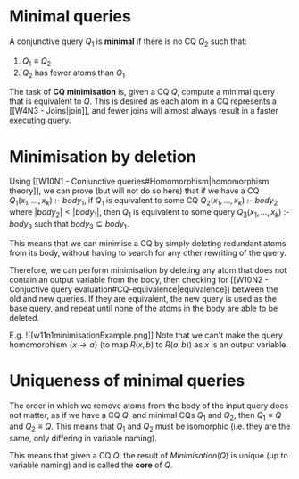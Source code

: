 # Minimal queries
A conjunctive query $Q_1$ is **minimal** if there is no CQ $Q_2$ such that:
1. $Q_1\equiv Q_2$
2. $Q_2$ has fewer atoms than $Q_1$

The task of **CQ minimisation** is, given a CQ $Q$, compute a minimal query that is equivalent to $Q$. This is desired as each atom in a CQ represents a [[W4N3 - Joins|join]], and fewer joins will almost always result in a faster executing query.
# Minimisation by deletion
Using [[W10N1 - Conjunctive queries#Homomorphism|homomorphism theory]], we can prove (but will not do so here) that if we have a CQ $Q_1(x_1,\dots,x_k)\text{ :- }body_1$, if $Q_1$ is equivalent to some CQ $Q_2(x_1,\dots,x_k)\text{ :- }body_2$ where $|body_2|<|body_1|$, then $Q_1$ is equivalent to some query $Q_3(x_1,\dots,x_k)\text{ :- }body_3$ such that $body_3\subsetneq body_1$.

This means that we can minimise a CQ by simply deleting redundant atoms from its body, without having to search for any other rewriting of the query.

Therefore, we can perform minimisation by deleting any atom that does not contain an output variable from the body, then checking for [[W10N2 - Conjuctive query evaluation#CQ-equivalence|equivalence]] between the old and new queries. If they are equivalent, the new query is used as the base query, and repeat until none of the atoms in the body are able to be deleted.

E.g.
![[w11n1minimisationExample.png]]
Note that we can't make the query homomorphism $\{x\rightarrow a\}$ (to map $R(x,b)$ to $R(a,b)$) as $x$ is an output variable.
# Uniqueness of minimal queries
The order in which we remove atoms from the body of the input query does not matter, as if we have a CQ $Q$, and minimal CQs $Q_1$ and $Q_2$, then $Q_1\equiv Q$ and $Q_2\equiv Q$. This means that $Q_1$ and $Q_2$ must be isomorphic (i.e. they are the same, only differing in variable naming).

This means that given a CQ $Q$, the result of $Minimisation(Q)$ is unique (up to variable naming) and is called the **core** of $Q$.